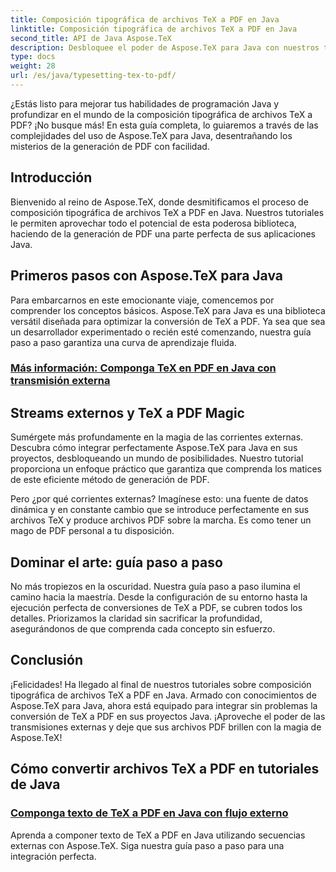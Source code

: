 ```yaml
---
title: Composición tipográfica de archivos TeX a PDF en Java
linktitle: Composición tipográfica de archivos TeX a PDF en Java
second_title: API de Java Aspose.TeX
description: Desbloquee el poder de Aspose.TeX para Java con nuestros tutoriales sobre cómo convertir archivos TeX a PDF. Domine el arte de la generación de PDF a la perfección con transmisiones externas.
type: docs
weight: 28
url: /es/java/typesetting-tex-to-pdf/
---
```


¿Estás listo para mejorar tus habilidades de programación Java y profundizar en el mundo de la composición tipográfica de archivos TeX a PDF? ¡No busque más! En esta guía completa, lo guiaremos a través de las complejidades del uso de Aspose.TeX para Java, desentrañando los misterios de la generación de PDF con facilidad.

## Introducción

Bienvenido al reino de Aspose.TeX, donde desmitificamos el proceso de composición tipográfica de archivos TeX a PDF en Java. Nuestros tutoriales le permiten aprovechar todo el potencial de esta poderosa biblioteca, haciendo de la generación de PDF una parte perfecta de sus aplicaciones Java.

## Primeros pasos con Aspose.TeX para Java

Para embarcarnos en este emocionante viaje, comencemos por comprender los conceptos básicos. Aspose.TeX para Java es una biblioteca versátil diseñada para optimizar la conversión de TeX a PDF. Ya sea que sea un desarrollador experimentado o recién esté comenzando, nuestra guía paso a paso garantiza una curva de aprendizaje fluida.

### [Más información: Componga TeX en PDF en Java con transmisión externa](./typeset-tex-to-pdf-external-stream/)

## Streams externos y TeX a PDF Magic

Sumérgete más profundamente en la magia de las corrientes externas. Descubra cómo integrar perfectamente Aspose.TeX para Java en sus proyectos, desbloqueando un mundo de posibilidades. Nuestro tutorial proporciona un enfoque práctico que garantiza que comprenda los matices de este eficiente método de generación de PDF.

Pero ¿por qué corrientes externas? Imagínese esto: una fuente de datos dinámica y en constante cambio que se introduce perfectamente en sus archivos TeX y produce archivos PDF sobre la marcha. Es como tener un mago de PDF personal a tu disposición.

## Dominar el arte: guía paso a paso

No más tropiezos en la oscuridad. Nuestra guía paso a paso ilumina el camino hacia la maestría. Desde la configuración de su entorno hasta la ejecución perfecta de conversiones de TeX a PDF, se cubren todos los detalles. Priorizamos la claridad sin sacrificar la profundidad, asegurándonos de que comprenda cada concepto sin esfuerzo.

## Conclusión

¡Felicidades! Ha llegado al final de nuestros tutoriales sobre composición tipográfica de archivos TeX a PDF en Java. Armado con conocimientos de Aspose.TeX para Java, ahora está equipado para integrar sin problemas la conversión de TeX a PDF en sus proyectos Java. ¡Aproveche el poder de las transmisiones externas y deje que sus archivos PDF brillen con la magia de Aspose.TeX!
## Cómo convertir archivos TeX a PDF en tutoriales de Java
### [Componga texto de TeX a PDF en Java con flujo externo](./typeset-tex-to-pdf-external-stream/)
Aprenda a componer texto de TeX a PDF en Java utilizando secuencias externas con Aspose.TeX. Siga nuestra guía paso a paso para una integración perfecta.